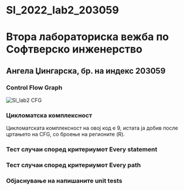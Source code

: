 # SI_2022_lab2_203059

# Втора лабораториска вежба по Софтверско инженерство
## Ангела Џингарска, бр. на индекс 203059

### Control Flow Graph

![SI_lab2 CFG](https://user-images.githubusercontent.com/102925621/171673671-b62ba19e-0c30-49ed-a66d-4eecd62fb321.png)

### Цикломатска комплексност
Цикломатската комплексност на овој код е 9, истата ја добив после цртањето на CFG, со броење на регионите (R).

### Тест случаи според критериумот Every statement

### Тест случаи според критериумот Every path

### Објаснување на напишаните unit tests



